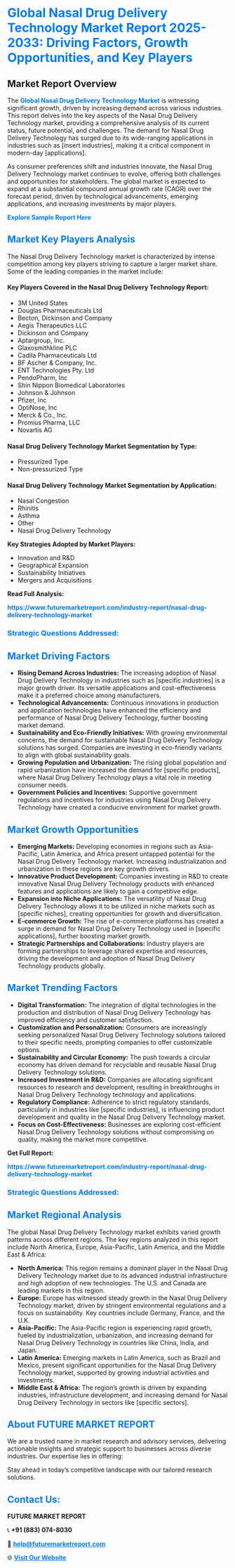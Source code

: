 <h1 style="color: #007BFF;">Global Nasal Drug Delivery Technology Market Report 2025-2033: Driving Factors, Growth Opportunities, and Key Players</h1>

<section id="overview">
<h2>Market Report Overview</h2>
<p>The <a href="https://www.futuremarketreport.com/industry-report/nasal-drug-delivery-technology-market" style="color: #007BFF; text-decoration: none;"><strong>Global Nasal Drug Delivery Technology Market</strong></a> is witnessing significant growth, driven by increasing demand across various industries. This report delves into the key aspects of the Nasal Drug Delivery Technology market, providing a comprehensive analysis of its current status, future potential, and challenges. The demand for Nasal Drug Delivery Technology has surged due to its wide-ranging applications in industries such as [insert industries], making it a critical component in modern-day [applications].</p>
<p>As consumer preferences shift and industries innovate, the Nasal Drug Delivery Technology market continues to evolve, offering both challenges and opportunities for stakeholders. The global market is expected to expand at a substantial compound annual growth rate (CAGR) over the forecast period, driven by technological advancements, emerging applications, and increasing investments by major players.</p>
</section>

<section id="overview">
<p><a href="https://www.futuremarketreport.com/request-sample/reportId=125729" style="color: #007BFF; text-decoration: none;"><strong>Explore Sample Report Here</strong></a></p>
</section>

<section id="key-players">
<h2 style="color: #007BFF;">Market Key Players Analysis</h2>
<p>The Nasal Drug Delivery Technology market is characterized by intense competition among key players striving to capture a larger market share. Some of the leading companies in the market include:</p>
<h4>Key Players Covered in the Nasal Drug Delivery Technology Report:</h4>
<ul><li>3M United States</li><li>Douglas Pharmaceuticals Ltd</li><li>Becton, Dickinson and Company</li><li>Aegis Therapeutics LLC</li><li>Dickinson and Company</li><li>Aptargroup, Inc.</li><li>Glaxosmithkline PLC</li><li>Cadila Pharmaceuticals Ltd</li><li>BF Ascher &amp; Company, Inc.</li><li>ENT Technologies Pty. Ltd</li><li>PendoPharm, Inc</li><li>Shin Nippon Biomedical Laboratories</li><li>Johnson &amp; Johnson</li><li>Pfizer, Inc</li><li>OptiNose, Inc</li><li>Merck &amp; Co., Inc.</li><li>Promius Pharma, LLC</li><li>Novartis AG</li></ul>
<h4>Nasal Drug Delivery Technology Market Segmentation by Type:</h4>
<ul><li>Pressurized Type</li><li>Non-pressurized Type</li></ul>

<h4>Nasal Drug Delivery Technology Market Segmentation by Application:</h4>
<ul><li>Nasal Congestion</li><li>Rhinitis</li><li>Asthma</li><li>Other</li><li>Nasal Drug Delivery Technology</li></ul>
<p><strong>Key Strategies Adopted by Market Players:</strong></p>
<ul>
<li>Innovation and R&D</li>
<li>Geographical Expansion</li>
<li>Sustainability Initiatives</li>
<li>Mergers and Acquisitions</li>
</ul>
</section>

<section>
<p><strong>Read Full Analysis: </strong></p><a href="https://www.futuremarketreport.com/industry-report/nasal-drug-delivery-technology-market" style="color: #007BFF; text-decoration: none;"><strong>https://www.futuremarketreport.com/industry-report/nasal-drug-delivery-technology-market</strong></a>
<h3 style="color: #007BFF;">Strategic Questions Addressed:</h3>
</section>

<section id="driving-factors">
<h2 style="color: #007BFF;">Market Driving Factors</h2>
<ul>
<li><strong>Rising Demand Across Industries:</strong> The increasing adoption of Nasal Drug Delivery Technology in industries such as [specific industries] is a major growth driver. Its versatile applications and cost-effectiveness make it a preferred choice among manufacturers.</li>
<li><strong>Technological Advancements:</strong> Continuous innovations in production and application technologies have enhanced the efficiency and performance of Nasal Drug Delivery Technology, further boosting market demand.</li>
<li><strong>Sustainability and Eco-Friendly Initiatives:</strong> With growing environmental concerns, the demand for sustainable Nasal Drug Delivery Technology solutions has surged. Companies are investing in eco-friendly variants to align with global sustainability goals.</li>
<li><strong>Growing Population and Urbanization:</strong> The rising global population and rapid urbanization have increased the demand for [specific products], where Nasal Drug Delivery Technology plays a vital role in meeting consumer needs.</li>
<li><strong>Government Policies and Incentives:</strong> Supportive government regulations and incentives for industries using Nasal Drug Delivery Technology have created a conducive environment for market growth.</li>
</ul>
</section>

<section id="growth-opportunities">
<h2 style="color: #007BFF;">Market Growth Opportunities</h2>
<ul>
<li><strong>Emerging Markets:</strong> Developing economies in regions such as Asia-Pacific, Latin America, and Africa present untapped potential for the Nasal Drug Delivery Technology market. Increasing industrialization and urbanization in these regions are key growth drivers.</li>
<li><strong>Innovative Product Development:</strong> Companies investing in R&D to create innovative Nasal Drug Delivery Technology products with enhanced features and applications are likely to gain a competitive edge.</li>
<li><strong>Expansion into Niche Applications:</strong> The versatility of Nasal Drug Delivery Technology allows it to be utilized in niche markets such as [specific niches], creating opportunities for growth and diversification.</li>
<li><strong>E-commerce Growth:</strong> The rise of e-commerce platforms has created a surge in demand for Nasal Drug Delivery Technology used in [specific applications], further boosting market growth.</li>
<li><strong>Strategic Partnerships and Collaborations:</strong> Industry players are forming partnerships to leverage shared expertise and resources, driving the development and adoption of Nasal Drug Delivery Technology products globally.</li>
</ul>
</section>

<section id="trending-factors">
<h2 style="color: #007BFF;">Market Trending Factors</h2>
<ul>
<li><strong>Digital Transformation:</strong> The integration of digital technologies in the production and distribution of Nasal Drug Delivery Technology has improved efficiency and customer satisfaction.</li>
<li><strong>Customization and Personalization:</strong> Consumers are increasingly seeking personalized Nasal Drug Delivery Technology solutions tailored to their specific needs, prompting companies to offer customizable options.</li>
<li><strong>Sustainability and Circular Economy:</strong> The push towards a circular economy has driven demand for recyclable and reusable Nasal Drug Delivery Technology solutions.</li>
<li><strong>Increased Investment in R&D:</strong> Companies are allocating significant resources to research and development, resulting in breakthroughs in Nasal Drug Delivery Technology technology and applications.</li>
<li><strong>Regulatory Compliance:</strong> Adherence to strict regulatory standards, particularly in industries like [specific industries], is influencing product development and quality in the Nasal Drug Delivery Technology market.</li>
<li><strong>Focus on Cost-Effectiveness:</strong> Businesses are exploring cost-efficient Nasal Drug Delivery Technology solutions without compromising on quality, making the market more competitive.</li>
</ul>
</section>

<section>
<p><strong>Get Full Report: </strong></p><a href="https://www.futuremarketreport.com/industry-report/nasal-drug-delivery-technology-market" style="color: #007BFF; text-decoration: none;"><strong>https://www.futuremarketreport.com/industry-report/nasal-drug-delivery-technology-market</strong></a>
<h3 style="color: #007BFF;">Strategic Questions Addressed:</h3>
</section>


<section id="regional-analysis">
<h2 style="color: #007BFF;">Market Regional Analysis</h2>
<p>The global Nasal Drug Delivery Technology market exhibits varied growth patterns across different regions. The key regions analyzed in this report include North America, Europe, Asia-Pacific, Latin America, and the Middle East & Africa:</p>
<ul>
<li><strong>North America:</strong> This region remains a dominant player in the Nasal Drug Delivery Technology market due to its advanced industrial infrastructure and high adoption of new technologies. The U.S. and Canada are leading markets in this region.</li>
<li><strong>Europe:</strong> Europe has witnessed steady growth in the Nasal Drug Delivery Technology market, driven by stringent environmental regulations and a focus on sustainability. Key countries include Germany, France, and the U.K.</li>
<li><strong>Asia-Pacific:</strong> The Asia-Pacific region is experiencing rapid growth, fueled by industrialization, urbanization, and increasing demand for Nasal Drug Delivery Technology in countries like China, India, and Japan.</li>
<li><strong>Latin America:</strong> Emerging markets in Latin America, such as Brazil and Mexico, present significant opportunities for the Nasal Drug Delivery Technology market, supported by growing industrial activities and investments.</li>
<li><strong>Middle East & Africa:</strong> The region’s growth is driven by expanding industries, infrastructure development, and increasing demand for Nasal Drug Delivery Technology in sectors like [specific sectors].</li>
</ul>
</section>

<footer>
<h2 style="color: #007BFF;">About FUTURE MARKET REPORT</h2>
<p>We are a trusted name in market research and advisory services, delivering actionable insights and strategic support to businesses across diverse industries. Our expertise lies in offering:</p>

<p>Stay ahead in today’s competitive landscape with our tailored research solutions.</p>

<h2 style="color: #007BFF;">Contact Us:</h2>
<p><strong>FUTURE MARKET REPORT</strong></p>
<p>📞 <strong>+91 (883) 074-8030</strong></p>
<p>📧 <strong><a href="mailto:help@futuremarketreport.com" style="color: #007BFF;">help@futuremarketreport.com</a></strong></p>
<p>🌐 <strong><a href="https://www.futuremarketreport.com/" style="color: #007BFF;">Visit Our Website</a></strong></p>
</footer>